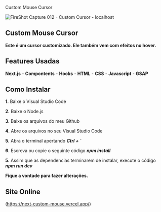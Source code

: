 Custom Mouse Cursor

![FireShot Capture 012 - Custom Cursor - localhost](https://user-images.githubusercontent.com/110235876/218870483-913a2e54-2236-460d-9762-113adae63172.png)

## Custom Mouse Cursor

**Este é um cursor customizado. Ele também vem com efeitos no hover.**

## Features Usadas
**Next.js** - **Compontents** - **Hooks** - **HTML** - **CSS** - **Javascript** - **GSAP**

## Como Instalar
**1.** Baixe o Visual Studio Code

**2.** Baixe o Node.js

**3.** Baixe os arquivos do meu Github

**4.** Abre os arquivos no seu Visual Studio Code

**5.** Abra o terminal apertando ***Ctrl + `***

**6.** Escreva ou copie o seguinte código ***npm install***

**5.** Assim que as dependencias terminarem de instalar, execute o código ***npm run dev***

**Fique a vontade para fazer alterações.**

## Site Online
(https://next-custom-mouse.vercel.app/)
